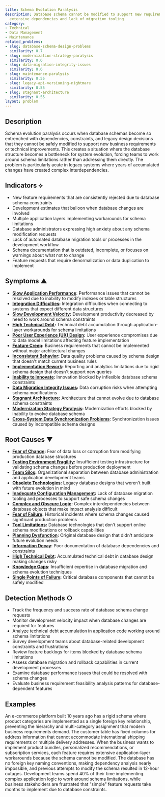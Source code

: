 ```yaml
---
title: Schema Evolution Paralysis
description: Database schema cannot be modified to support new requirements due to
  extensive dependencies and lack of migration tooling
category:
- Technical
- Data Management
- Maintenance
related_problems:
- slug: database-schema-design-problems
  similarity: 0.7
- slug: modernization-strategy-paralysis
  similarity: 0.6
- slug: data-migration-integrity-issues
  similarity: 0.6
- slug: maintenance-paralysis
  similarity: 0.55
- slug: legacy-api-versioning-nightmare
  similarity: 0.55
- slug: stagnant-architecture
  similarity: 0.55
layout: problem
---
```


## Description

Schema evolution paralysis occurs when database schemas become so entrenched with dependencies, constraints, and legacy design decisions that they cannot be safely modified to support new business requirements or technical improvements. This creates a situation where the database structure becomes a bottleneck for system evolution, forcing teams to work around schema limitations rather than addressing them directly. The problem is particularly acute in legacy systems where years of accumulated changes have created complex interdependencies.

## Indicators ⟡

- New feature requirements that are consistently rejected due to database schema constraints
- Development estimates that balloon when database changes are involved
- Multiple application layers implementing workarounds for schema limitations
- Database administrators expressing high anxiety about any schema modification requests
- Lack of automated database migration tools or processes in the development workflow
- Schema documentation that is outdated, incomplete, or focuses on warnings about what not to change
- Feature requests that require denormalization or data duplication to implement

## Symptoms ▲

- **[Slow Application Performance](slow-application-performance.md):** Performance issues that cannot be resolved due to inability to modify indexes or table structures
- **[Integration Difficulties](integration-difficulties.md):** Integration difficulties when connecting to systems that expect different data structures
- **[Slow Development Velocity](slow-development-velocity.md):** Development productivity decreased by need to work around schema constraints
- **[High Technical Debt](high-technical-debt.md):** Technical debt accumulation through application-layer workarounds for schema limitations
- **[Poor User Experience (UX) Design](poor-user-experience-ux-design.md):** User experience compromises due to data model limitations affecting feature implementation
- **[Feature Creep](feature-creep.md):** Business requirements that cannot be implemented without major architectural changes
- **[Inconsistent Behavior](inconsistent-behavior.md):** Data quality problems caused by schema design that doesn't match current business rules
- **[Implementation Rework](implementation-rework.md):** Reporting and analytics limitations due to rigid schema design that doesn't support new queries
- **[Inability to Innovate](inability-to-innovate.md):** Innovation blocked by inflexible database schema constraints
- **[Data Migration Integrity Issues](data-migration-integrity-issues.md):** Data corruption risks when attempting schema modifications
- **[Stagnant Architecture](stagnant-architecture.md):** Architecture that cannot evolve due to database schema constraints
- **[Modernization Strategy Paralysis](modernization-strategy-paralysis.md):** Modernization efforts blocked by inability to evolve database schema
- **[Cross-System Data Synchronization Problems](cross-system-data-synchronization-problems.md):** Synchronization issues caused by incompatible schema designs

## Root Causes ▼

- **[Fear of Change](fear-of-change.md):** Fear of data loss or corruption from modifying production database structures
- **[Testing Environment Fragility](testing-environment-fragility.md):** Insufficient testing infrastructure for validating schema changes before production deployment
- **[Team Silos](team-silos.md):** Organizational separation between database administration and application development teams
- **[Obsolete Technologies](obsolete-technologies.md):** Legacy database designs that weren't built with future evolution in mind
- **[Inadequate Configuration Management](inadequate-configuration-management.md):** Lack of database migration tooling and processes to support safe schema changes
- **[Complex and Obscure Logic](complex-and-obscure-logic.md):** Complex interdependencies between database objects that make impact analysis difficult
- **[Fear of Failure](fear-of-failure.md):** Historical incidents where schema changes caused significant production problems
- **[Tool Limitations](tool-limitations.md):** Database technologies that don't support online schema modifications or rollback capabilities
- **[Planning Dysfunction](planning-dysfunction.md):** Original database design that didn't anticipate future evolution needs
- **[Information Decay](information-decay.md):** Poor documentation of database dependencies and constraints
- **[High Technical Debt](high-technical-debt.md):** Accumulated technical debt in database design making changes risky
- **[Knowledge Gaps](knowledge-gaps.md):** Insufficient expertise in database migration and schema evolution techniques
- **[Single Points of Failure](single-points-of-failure.md):** Critical database components that cannot be safely modified

## Detection Methods ○

- Track the frequency and success rate of database schema change requests
- Monitor development velocity impact when database changes are required for features
- Analyze technical debt accumulation in application code working around schema limitations
- Survey development teams about database-related development constraints and frustrations
- Review feature backlogs for items blocked by database schema limitations
- Assess database migration and rollback capabilities in current development processes
- Examine database performance issues that could be resolved with schema changes
- Evaluate business requirement feasibility analysis patterns for database-dependent features

## Examples

An e-commerce platform built 10 years ago has a rigid schema where product categories are implemented as a single foreign key relationship, preventing the hierarchy and multi-category assignment that modern business requirements demand. The customer table has fixed columns for address information that cannot accommodate international shipping requirements or multiple delivery addresses. When the business wants to implement product bundles, personalized recommendations, or subscription services, each feature requires extensive application-layer workarounds because the schema cannot be modified. The database has no foreign key naming conventions, making dependency analysis nearly impossible, and previous attempts to modify the schema resulted in 12-hour outages. Development teams spend 40% of their time implementing complex application logic to work around schema limitations, while business stakeholders are frustrated that "simple" feature requests take months to implement due to database constraints.